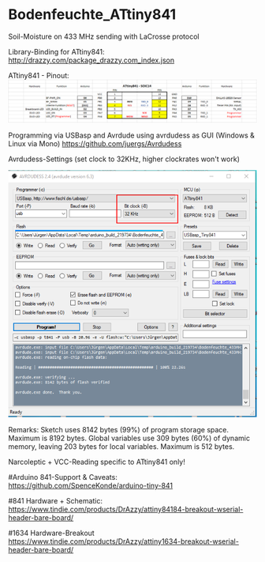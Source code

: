 # Bodenfeuchte_ATtiny841
Soil-Moisture on 433 MHz sending with LaCrosse protocol

Library-Binding for ATtiny841:
http://drazzy.com/package_drazzy.com_index.json

ATtiny841 - Pinout:  
![ATtiny841 - Pinout](./Bodenfeuchte_ATtiny841_Pinout.png)

Programming via USBasp and Avrdude using avrdudess as GUI (Windows & Linux via Mono) 
https://github.com/juergs/Avrdudess

Avrdudess-Settings (set clock to 32KHz, higher clockrates won't work) 

![avrdudess](./ATtiny841_avrdudess_settings.png)

Remarks:
Sketch uses 8142 bytes (99%) of program storage space. Maximum is 8192 bytes.
Global variables use 309 bytes (60%) of dynamic memory, leaving 203 bytes for local variables. 
Maximum is 512 bytes.

Narcoleptic + VCC-Reading specific to ATtiny841 only!

#Arduino 841-Support & Caveats:
https://github.com/SpenceKonde/arduino-tiny-841


#841 Hardware + Schematic:
https://www.tindie.com/products/DrAzzy/attiny84184-breakout-wserial-header-bare-board/

#1634 Hardware-Breakout
https://www.tindie.com/products/DrAzzy/attiny1634-breakout-wserial-header-bare-board/


